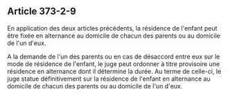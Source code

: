 Article 373-2-9
----
En application des deux articles précédents, la résidence de l'enfant peut être
fixée en alternance au domicile de chacun des parents ou au domicile de l'un
d'eux.

A la demande de l'un des parents ou en cas de désaccord entre eux sur le mode de
résidence de l'enfant, le juge peut ordonner à titre provisoire une résidence en
alternance dont il détermine la durée. Au terme de celle-ci, le juge statue
définitivement sur la résidence de l'enfant en alternance au domicile de chacun
des parents ou au domicile de l'un d'eux.
